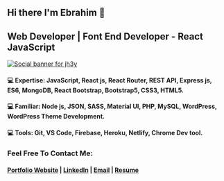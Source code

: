 ## Hi there I'm Ebrahim 👋
## Web Developer | Font End Developer - React JavaScript
[![Social banner for jh3y](https://media-exp1.licdn.com/dms/image/C5616AQFFBe_MD4op1w/profile-displaybackgroundimage-shrink_350_1400/0/1619729660559?e=1625097600&v=beta&t=QbGmgut5V5-Awraj-CIMkRy6uWVM9iY_KNtn6Vj4j78)](https://ebrahim.xyz)
#### 💻 Expertise: JavaScript, React js, React Router, REST API, Express js, ES6, MongoDB, React Bootstrap, Bootstrap5, CSS3, HTML5.
#### 💻 Familiar: Node js, JSON, SASS, Material UI, PHP, MySQL, WordPress, WordPress Theme Development.
#### 💻 Tools: Git, VS Code, Firebase, Heroku, Netlify, Chrome Dev tool.

### Feel Free To Contact Me:
#### [Portfolio Website](https://ebrahim.xyz) | [LinkedIn](https://www.linkedin.com/in/mahadihebrahim/) | [Email](mahadihebrahim@gmail.com) | [Resume](https://drive.google.com/file/d/1OZqs9WDb-EGvYGkh-MXRQ_ve0NvbYNjC/view)


